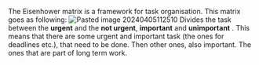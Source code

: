 The Eisenhower matrix is a framework for task organisation. This matrix goes as following: 
![Pasted image 20240405112510](../99%20-%20Meta/0.%20Attachments/Pasted%20image%2020240405112510.png)
Divides the task between the **urgent** and the **not urgent**, **important** and **unimportant** . This means that there are some urgent and important task (the ones for deadlines etc.), that need to be done. Then other ones, also important. The ones that are part of long term work. 
